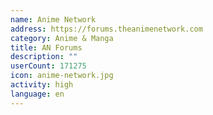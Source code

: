 ```yaml
---
name: Anime Network
address: https://forums.theanimenetwork.com
category: Anime & Manga
title: AN Forums
description: ""
userCount: 171275
icon: anime-network.jpg
activity: high
language: en
---
```

